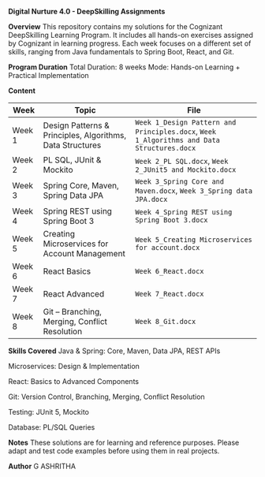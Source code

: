 **Digital Nurture 4.0 - DeepSkilling Assignments**

**Overview**
This repository contains my solutions for the Cognizant DeepSkilling Learning Program.
It includes all hands-on exercises assigned by Cognizant in learning progress.
Each week focuses on a different set of skills, ranging from Java fundamentals to Spring Boot, React, and Git.

**Program Duration**
Total Duration: 8 weeks
Mode: Hands-on Learning + Practical Implementation

**Content**

| Week   | Topic                                                     | File                                                                                      |
| ------ | --------------------------------------------------------- | ----------------------------------------------------------------------------------------- |
| Week 1 | Design Patterns & Principles, Algorithms, Data Structures | `Week 1_Design Pattern and Principles.docx`, `Week 1_Algorithms and Data Structures.docx` |
| Week 2 | PL SQL, JUnit & Mockito                                   | `Week 2_PL SQL.docx`, `Week 2_JUnit5 and Mockito.docx`                                    |
| Week 3 | Spring Core, Maven, Spring Data JPA                       | `Week 3_Spring Core and Maven.docx`, `Week 3_Spring data JPA.docx`                        |
| Week 4 | Spring REST using Spring Boot 3                           | `Week 4_Spring REST using Spring Boot 3.docx`                                             |
| Week 5 | Creating Microservices for Account Management             | `Week 5_Creating Microservices for account.docx`                                          |
| Week 6 | React Basics                                              | `Week 6_React.docx`                                                                       |
| Week 7 | React Advanced                                            | `Week 7_React.docx`                                                                       |
| Week 8 | Git – Branching, Merging, Conflict Resolution             | `Week 8_Git.docx`                                                                         |

**Skills Covered**
Java & Spring: Core, Maven, Data JPA, REST APIs

Microservices: Design & Implementation

React: Basics to Advanced Components

Git: Version Control, Branching, Merging, Conflict Resolution

Testing: JUnit 5, Mockito

Database: PL/SQL Queries

**Notes**
These solutions are for learning and reference purposes.
Please adapt and test code examples before using them in real projects.

**Author** 
G ASHRITHA
